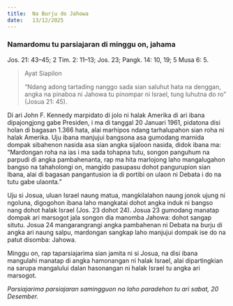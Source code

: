```yaml
---
title:  Na Burju do Jahowa
date:   13/12/2025
---
```


### Namardomu tu parsiajaran di minggu on, jahama

Jos. 21: 43–45; 2 Tim. 2: 11–13; Jos. 23; Pangk. 14: 10, 19; 5 Musa 6: 5.

> <p>Ayat Siapilon</p>
> “Ndang adong tartading nanggo sada sian saluhut hata na denggan, angka na pinaboa ni Jahowa tu pinompar ni Israel, tung luhutna do ro” (Josua 21: 45).

Di ari John F. Kennedy marpidato di jolo ni halak Amerika di ari ibana dipajongjong gabe Presiden, i ma di tanggal 20 Januari 1961, pidatona disi holan di bagasan 1.366 hata, alai marhipos ndang tarhalupahon sian roha ni halak Amerika. Uju ibana manjujui bangsona asa gumodang marnida dompak sibahenon nasida asa sian angka sijaloon nasida, didok ibana ma: “Mardongan roha na ias i ma sada tohapna tutu, songon panguhum na parpudi di angka pambahenanta, rap ma hita marlojong laho mangalugahon bangso na tahaholongi on, mangido pasupasu dohot pangurupion sian Ibana, alai di bagasan pangantusion ia di portibi on ulaon ni Debata i do na tutu gabe ulaonta.”

Uju si Josua, uluan Israel naung matua, mangkilalahon naung jonok ujung ni ngoluna, digogohon ibana laho mangkatai dohot angka induk ni bangso nang dohot halak Israel (Jos. 23 dohot 24). Josua 23 gumodang manatap dompak ari marsogot jala songon dia manomba Jahowa: dohot sangap situtu. Josua 24 mangarangrangi angka pambahenan ni Debata na burju di angka ari naung salpu, mardongan sangkap laho manjujui dompak ise do na patut disomba: Jahowa.

Minggu on, rap taparsiajarima sian jamita ni si Josua, na disi ibana mangulahi manatap di angka hamonangan ni halak Israel, alai dipartingkian na sarupa mangalului dalan hasonangan ni halak Israel tu angka ari marsogot.

_Parsiajarima parsiajaran samingguon na laho paradehon tu ari sabat, 20 Desember._